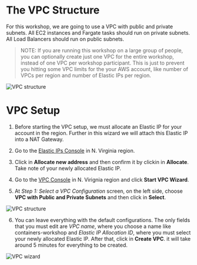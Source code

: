 # The VPC Structure

For this workshop, we are going to use a VPC with public and private subnets. All EC2 instances and Fargate tasks should run on private subnets. All Load Balancers should run on public subnets.

> NOTE: If you are running this workshop on a large group of people, you can optionally create just one VPC for the entire workshop, instead of one VPC per workshop participant. This is just to prevent you hitting some VPC limits for the your AWS account, like number of VPCs per region and number of Elastic IPs per region.

![VPC structure](https://github.com/bemer/containers-on-aws-workshop/blob/master/03-CreateVPC/images/containers-on-aws-workshop-vpc.png)

# VPC Setup

1. Before starting the VPC setup, we must allocate an Elastic IP for your account in the region. Further in this wizard we will attach this Elastic IP into a NAT Gateway.

2. Go to the [Elastic IPs Console](https://console.aws.amazon.com/vpc/home?region=us-east-1#Addresses:) in N. Virginia region.

3. Click in **Allocate new address** and then confirm it by clickin in **Allocate**. Take note of your newly allocated Elastic IP.

4. Go to the [VPC Console](https://console.aws.amazon.com/vpc/home?region=us-east-1#) in N. Virignia region and click **Start VPC Wizard**.

5. At *Step 1: Select a VPC Configuration* screen, on the left side, choose **VPC with Public and Private Subnets** and then click in **Select**.

![VPC structure](https://github.com/bemer/containers-on-aws-workshop/blob/master/03-CreateVPC/images/containers-on-aws-workshop-vpc-1.png)

6. You can leave everything with the default configurations. The only fields that you must edit are *VPC name*, where you choose a name like containers-workshop and *Elastic IP Allocation ID*, where you must select your newly allocated Elastic IP. After that, click in **Create VPC**. it will take around 5 minutes for everything to be created.

![VPC wizard](https://github.com/bemer/containers-on-aws-workshop/blob/master/03-CreateVPC/images/containers-on-aws-workshop-vpc-2.png)